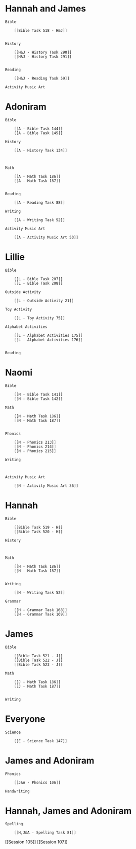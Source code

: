 # Hannah and James

	Bible

		[[Bible Task 518 - H&J]]
		

	History

		[[H&J - History Task 290]]
		[[H&J - History Task 291]]
		

	Reading

		[[H&J - Reading Task 59]]

	Activity Music Art

		
# Adoniram

	Bible

		[[A - Bible Task 144]]
		[[A - Bible Task 145]]

	History

		[[A - History Task 134]]
		
		

	Math

		[[A - Math Task 186]]
		[[A - Math Task 187]]
		

	Reading

		[[A - Reading Task 88]]

	Writing

		[[A - Writing Task 52]]

	Activity Music Art

		[[A - Activity Music Art 53]]

# Lillie

	Bible

		[[L - Bible Task 207]]
		[[L - Bible Task 208]]

	Outside Activity

		[[L - Outside Activity 21]]

	Toy Activity

		[[L - Toy Activity 75]]

	Alphabet Activities

		[[L - Alphabet Activities 175]]
		[[L - Alphabet Activities 176]]
		

	Reading

		

# Naomi

	Bible

		[[N - Bible Task 141]]
		[[N - Bible Task 142]]

	Math

		[[N - Math Task 186]]
		[[N - Math Task 187]]
		

	Phonics

		[[N - Phonics 213]]
		[[N - Phonics 214]]
		[[N - Phonics 215]]

	Writing

		

	Activity Music Art

		[[N - Activity Music Art 36]]

# Hannah

	Bible

		[[Bible Task 519 - H]]
		[[Bible Task 520 - H]]

	History

		

	Math

		[[H - Math Task 186]]
		[[H - Math Task 187]]
		

	Writing

		[[H - Writing Task 52]]

	Grammar

		[[H - Grammar Task 168]]
		[[H - Grammar Task 169]]
		
# James

	Bible

		[[Bible Task 521 - J]]
		[[Bible Task 522 - J]]
		[[Bible Task 523 - J]]

	Math

		[[J - Math Task 186]]
		[[J - Math Task 187]]
		

	Writing

		

# Everyone

	Science

		[[E - Science Task 147]]
		
# James and Adoniram

	Phonics

		[[J&A - Phonics 106]]

	Handwriting

		
# Hannah, James and Adoniram

	Spelling

		[[H,J&A - Spelling Task 81]]

[[Session 105]]
[[Session 107]]
